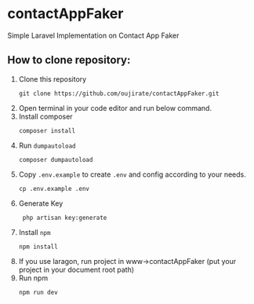 # contactAppFaker
 Simple Laravel Implementation on Contact App Faker

## How to clone repository:
1. Clone this repository 
    ```
    git clone https://github.com/oujirate/contactAppFaker.git
    ```
3. Open terminal in your code editor and run below command.
4. Install composer
    ```
    composer install
   ```
5. Run `dumpautoload`
    ```
    composer dumpautoload
    ```
6. Copy `.env.example` to create `.env` and config according to your needs.
    ```
    cp .env.example .env
    ```
7. Generate Key
   ```
    php artisan key:generate
   ```
8. Install `npm`
    ```
    npm install
    ```
9. If you use laragon, run project in www->contactAppFaker (put your project in your document root path)
10. Run npm
    ```
    npm run dev
    ```
